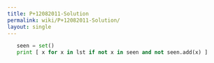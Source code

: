 ```yaml
---
title: P+12082011-Solution
permalink: wiki/P+12082011-Solution/
layout: single
---
```


``` python
   seen = set()
   print [ x for x in lst if not x in seen and not seen.add(x) ]   
```
